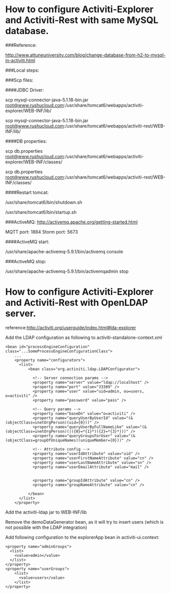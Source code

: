 How to configure Activiti-Explorer and Activiti-Rest with same MySQL database.
=======================

###Reference:

http://www.attuneuniversity.com/blog/change-database-from-h2-to-mysql-in-activiti.html

###Local steps:

###Scp files:

####JDBC Driver:

scp mysql-connector-java-5.1.18-bin.jar root@www.rushucloud.com:/usr/share/tomcat6/webapps/activiti-explorer/WEB-INF/lib/

scp mysql-connector-java-5.1.18-bin.jar root@www.rushucloud.com:/usr/share/tomcat6/webapps/activiti-rest/WEB-INF/lib/

####DB properties:

scp db.properties root@www.rushucloud.com:/usr/share/tomcat6/webapps/activiti-explorer/WEB-INF/classes/

scp db.properties root@www.rushucloud.com:/usr/share/tomcat6/webapps/activiti-rest/WEB-INF/classes/

####Restart tomcat:

/usr/share/tomcat6/bin/shutdown.sh

/usr/share/tomcat6/bin/startup.sh

###ActiveMQ:
http://activemq.apache.org/getting-started.html

MQTT port: 1884
Storm port: 5673

####ActiveMQ start:

/usr/share/apache-activemq-5.9.1/bin/activemq console

###ActiveMQ stop:

/usr/share/apache-activemq-5.9.1/bin/activemqadmin stop


How to configure Activiti-Explorer and Activiti-Rest with OpenLDAP server.
=======================

reference:http://activiti.org/userguide/index.html#lda-explorer

Add the LDAP configuration as following to activiti-standalone-context.xml

    <bean id="processEngineConfiguration" class="...SomeProcessEngineConfigurationClass">
        ...
        <property name="configurators">
          <list>
              <bean class="org.activiti.ldap.LDAPConfigurator">
              
                <!-- Server connection params -->
                <property name="server" value="ldap://localhost" />
                <property name="port" value="33389" />
                <property name="user" value="uid=admin, ou=users, o=activiti" />
                <property name="password" value="pass" />
                
                <!-- Query params -->
                <property name="baseDn" value="o=activiti" />
                <property name="queryUserByUserId" value="(&(objectClass=inetOrgPerson)(uid={0}))" />
                <property name="queryUserByFullNameLike" value="(&(objectClass=inetOrgPerson)(|({0}=*{1}*)({2}=*{3}*)))" />
                <property name="queryGroupsForUser" value="(&(objectClass=groupOfUniqueNames)(uniqueMember={0}))" />
                
                <!-- Attribute config -->
                <property name="userIdAttribute" value="uid" />
                <property name="userFirstNameAttribute" value="cn" />
                <property name="userLastNameAttribute" value="sn" />
                <property name="userEmailAttribute" value="mail" />
                
                
                <property name="groupIdAttribute" value="cn" />
                <property name="groupNameAttribute" value="cn" />
                
              </bean>
          </list>
        </property>
</bean>         

Add the activiti-ldap jar to WEB-INF/lib

Remove the demoDataGenerator bean, as it will try to insert users (which is not possible with the LDAP integration)

Add following configuration to the explorerApp bean in activiti-ui.context:


    <property name="adminGroups">
      <list>
        <value>admin</value>
      </list>
    </property>
    <property name="userGroups">
	    <list>
          <value>users</value>
        </list>
    </property>
